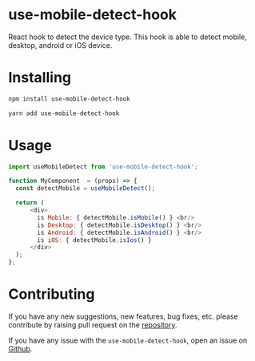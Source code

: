 # use-mobile-detect-hook

React hook to detect the device type. This hook is able to detect mobile, desktop, android or iOS device.

# Installing

```bash
npm install use-mobile-detect-hook
```

```bash
yarn add use-mobile-detect-hook
```

# Usage

```javascript
import useMobileDetect from 'use-mobile-detect-hook';

function MyComponent  = (props) => {
  const detectMobile = useMobileDetect();

  return (
      <div>
        is Mobile: { detectMobile.isMobile() } <br/>
        is Desktop: { detectMobile.isDesktop() } <br/>
        is Android: { detectMobile.isAndroid() } <br/>
        is iOS: { detectMobile.isIos() }
      </div>
  );
};
```

# Contributing

If you have any new suggestions, new features, bug fixes, etc. please contribute by raising pull request on the [repository](https://github.com/haldarmahesh/use-mobile-detect-hook).

If you have any issue with the `use-mobile-detect-hook`, open an issue on [Github](https://github.com/haldarmahesh/use-mobile-detect-hook).

